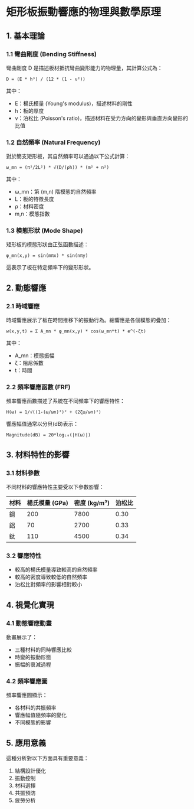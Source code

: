 # 矩形板振動響應的物理與數學原理

## 1. 基本理論

### 1.1 彎曲剛度 (Bending Stiffness)
彎曲剛度 D 是描述板材抵抗彎曲變形能力的物理量，其計算公式為：

```
D = (E * h³) / (12 * (1 - ν²))
```

其中：
- E：楊氏模量 (Young's modulus)，描述材料的剛性
- h：板的厚度
- ν：泊松比 (Poisson's ratio)，描述材料在受力方向的變形與垂直方向變形的比值

### 1.2 自然頻率 (Natural Frequency)
對於簡支矩形板，其自然頻率可以通過以下公式計算：

```
ω_mn = (π²/2L²) * √(D/(ρh)) * (m² + n²)
```

其中：
- ω_mn：第 (m,n) 階模態的自然頻率
- L：板的特徵長度
- ρ：材料密度
- m,n：模態指數

### 1.3 模態形狀 (Mode Shape)
矩形板的模態形狀由正弦函數描述：

```
φ_mn(x,y) = sin(mπx) * sin(nπy)
```

這表示了板在特定頻率下的變形形狀。

## 2. 動態響應

### 2.1 時域響應
時域響應展示了板在時間推移下的振動行為。總響應是各個模態的疊加：

```
w(x,y,t) = Σ A_mn * φ_mn(x,y) * cos(ω_mn*t) * e^(-ζt)
```

其中：
- A_mn：模態振幅
- ζ：阻尼係數
- t：時間

### 2.2 頻率響應函數 (FRF)
頻率響應函數描述了系統在不同頻率下的響應特性：

```
H(ω) = 1/√((1-(ω/ωn)²)² + (2ζω/ωn)²)
```

響應幅值通常以分貝(dB)表示：
```
Magnitude(dB) = 20*log₁₀(|H(ω)|)
```

## 3. 材料特性的影響

### 3.1 材料參數
不同材料的響應特性主要受以下參數影響：

| 材料 | 楊氏模量 (GPa) | 密度 (kg/m³) | 泊松比 |
|------|--------------|-------------|--------|
| 鋼   | 200         | 7800        | 0.30   |
| 鋁   | 70          | 2700        | 0.33   |
| 鈦   | 110         | 4500        | 0.34   |

### 3.2 響應特性
- 較高的楊氏模量導致較高的自然頻率
- 較高的密度導致較低的自然頻率
- 泊松比對頻率的影響相對較小

## 4. 視覺化實現

### 4.1 動態響應動畫
動畫展示了：
- 三種材料的同時響應比較
- 時變的振動形態
- 振幅的衰減過程

### 4.2 頻率響應圖
頻率響應圖顯示：
- 各材料的共振頻率
- 響應幅值隨頻率的變化
- 不同模態的影響

## 5. 應用意義

這種分析對以下方面具有重要意義：
1. 結構設計優化
2. 振動控制
3. 材料選擇
4. 共振預防
5. 疲勞分析 